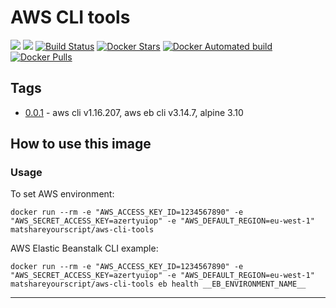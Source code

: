 # AWS CLI tools

[![](https://images.microbadger.com/badges/image/matshareyourscript/aws-cli-tools.svg)](https://microbadger.com/images/matshareyourscript/aws-cli-tools "Get your own image badge on microbadger.com")
[![](https://images.microbadger.com/badges/version/matshareyourscript/aws-cli-tools.svg)](https://microbadger.com/images/matshareyourscript/aws-cli-tools "Get your own version badge on microbadger.com")
[![Build Status](https://travis-ci.org/mat-shareyourscript/aws-cli-tools.svg?branch=master)](https://travis-ci.org/mat-shareyourscript/aws-cli-tools)
[![Docker Stars](https://img.shields.io/docker/stars/matshareyourscript/aws-cli-tools.svg?style=flat)](https://hub.docker.com/r/matshareyourscript/aws-cli-tools/)
[![Docker Automated build](https://img.shields.io/docker/automated/matshareyourscript/aws-cli-tools.svg?style=flat)]()
[![Docker Pulls](https://img.shields.io/docker/pulls/matshareyourscript/aws-cli-tools.svg)]()

## Tags

* [0.0.1](http://github.com/mat-shareyourscript/aws-cli-tools/releases/tag/0.0.1) - aws cli v1.16.207, aws eb cli v3.14.7, alpine 3.10

## How to use this image

### Usage

To set AWS environment:
```
docker run --rm -e "AWS_ACCESS_KEY_ID=1234567890" -e "AWS_SECRET_ACCESS_KEY=azertyuiop" -e "AWS_DEFAULT_REGION=eu-west-1" matshareyourscript/aws-cli-tools
```

AWS Elastic Beanstalk CLI example:
```
docker run --rm -e "AWS_ACCESS_KEY_ID=1234567890" -e "AWS_SECRET_ACCESS_KEY=azertyuiop" -e "AWS_DEFAULT_REGION=eu-west-1" matshareyourscript/aws-cli-tools eb health __EB_ENVIRONMENT_NAME__
```


-----------

